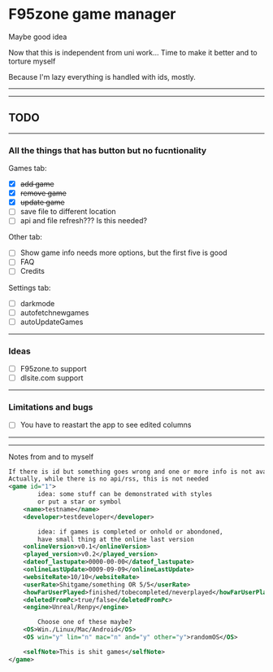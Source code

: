 # F95zone game manager

Maybe good idea

Now that this is independent from uni work... Time to make it better
and to torture myself

Because I'm lazy everything is handled with ids, mostly.

---
---

## TODO

---

### All the things that has button but no fucntionality

Games tab:

- [x] ~~add game~~
- [x] ~~remove game~~
- [x] ~~update game~~
- [ ] save file to different location
- [ ] api and file refresh??? Is this needed?

Other tab:

- [ ] Show game info needs more options, but the first five is good
- [ ] FAQ
- [ ] Credits

Settings tab:

- [ ] darkmode
- [ ] autofetchnewgames
- [ ] autoUpdateGames

---

### Ideas

- [ ] F95zone.to support
- [ ] dlsite.com support

---

### Limitations and bugs

- [ ] You have to reastart the app to see edited columns

---
---

Notes from and to myself

``` xml
If there is id but something goes wrong and one or more info is not available 
Actually, while there is no api/rss, this is not needed
<game id="1">
		idea: some stuff can be demonstrated with styles 
		or put a star or symbol
	<name>testname</name>
	<developer>testdeveloper</developer>

		idea: if games is completed or onhold or abondoned, 
		have small thing at the online last version
	<onlineVersion>v0.1</onlineVersion>
	<played_version>v0.2</played_version>
	<dateof_lastupate>0000-00-00</dateof_lastupate>
	<onlineLastUpdate>0009-09-09</onlineLastUpdate>
	<websiteRate>10/10</websiteRate>
	<userRate>Shitgame/something OR 5/5</userRate>
	<howFarUserPlayed>finished/tobecompleted/neverplayed</howFarUserPlayed>
	<deletedFromPc>true/false</deletedFromPc>
	<engine>Unreal/Renpy</engine>

		Choose one of these maybe?
	<OS>Win./Linux/Mac/Android</OS>
	<OS win="y" lin="n" mac="n" and="y" other="y">randomOS</OS>

	<selfNote>This is shit games</selfNote>
</game>
```
